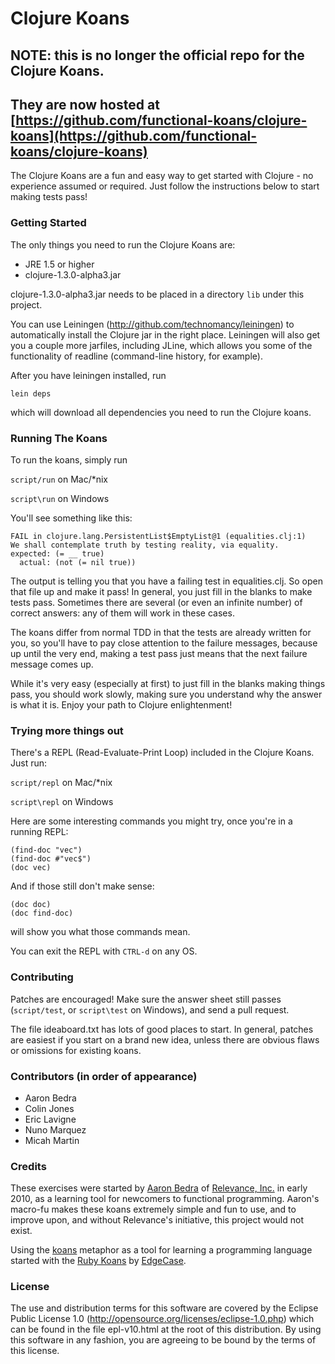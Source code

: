 # Clojure Koans

## NOTE: this is no longer the official repo for the Clojure Koans.
## They are now hosted at [https://github.com/functional-koans/clojure-koans](https://github.com/functional-koans/clojure-koans)

The Clojure Koans are a fun and easy way to get started with Clojure - no
experience assumed or required.  Just follow the instructions below to start
making tests pass!


### Getting Started

The only things you need to run the Clojure Koans are:

- JRE 1.5 or higher
- clojure-1.3.0-alpha3.jar

clojure-1.3.0-alpha3.jar needs to be placed in a directory `lib` under this
project.

You can use Leiningen (http://github.com/technomancy/leiningen) to
automatically install the Clojure jar in the right place. Leiningen will also
get you a couple more jarfiles, including JLine, which allows you some of the
functionality of readline (command-line history, for example).

After you have leiningen installed, run

`lein deps`

which will download all dependencies you need to run the Clojure koans.


### Running The Koans

To run the koans, simply run

`script/run` on Mac/\*nix

`script\run` on Windows

You'll see something like this:

    FAIL in clojure.lang.PersistentList$EmptyList@1 (equalities.clj:1)
    We shall contemplate truth by testing reality, via equality.
    expected: (= __ true)
      actual: (not (= nil true))

The output is telling you that you have a failing test in equalities.clj.
So open that file up and make it pass!  In general, you just fill in the
blanks to make tests pass.  Sometimes there are several (or even an infinite
number) of correct answers: any of them will work in these cases.

The koans differ from normal TDD in that the tests are already written for you,
so you'll have to pay close attention to the failure messages, because up until
the very end, making a test pass just means that the next failure message comes
up.

While it's very easy (especially at first) to just fill in the blanks making
things pass, you should work slowly, making sure you understand why the answer
is what it is.  Enjoy your path to Clojure enlightenment!


### Trying more things out

There's a REPL (Read-Evaluate-Print Loop) included in the Clojure Koans. Just
run:

`script/repl` on Mac/\*nix

`script\repl` on Windows

Here are some interesting commands you might try, once you're in a running REPL:

    (find-doc "vec")
    (find-doc #"vec$")
    (doc vec)

And if those still don't make sense:

    (doc doc)
    (doc find-doc)

will show you what those commands mean.

You can exit the REPL with `CTRL-d` on any OS.


### Contributing

Patches are encouraged!  Make sure the answer sheet still passes (`script/test`,
or `script\test` on Windows), and send a pull request.

The file ideaboard.txt has lots of good places to start.  In general, patches are
easiest if you start on a brand new idea, unless there are obvious flaws or
omissions for existing koans.


### Contributors (in order of appearance)

- Aaron Bedra
- Colin Jones
- Eric Lavigne
- Nuno Marquez
- Micah Martin


### Credits

These exercises were started by [Aaron Bedra](http://github.com/abedra) of
[Relevance, Inc.](http://github.com/relevance) in early 2010, as a learning
tool for newcomers to functional programming. Aaron's macro-fu makes these
koans extremely simple and fun to use, and to improve upon, and without
Relevance's initiative, this project would not exist.

Using the [koans](http://en.wikipedia.org/wiki/koan) metaphor as a tool for
learning a programming language started with the
[Ruby Koans](http://rubykoans.com) by [EdgeCase](http://github.com/edgecase).


### License

The use and distribution terms for this software are covered by the
Eclipse Public License 1.0 (http://opensource.org/licenses/eclipse-1.0.php)
which can be found in the file epl-v10.html at the root of this distribution.
By using this software in any fashion, you are agreeing to be bound by
the terms of this license.


